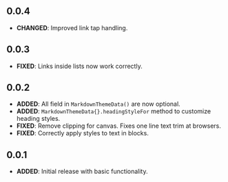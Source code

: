 ## 0.0.4

- **CHANGED**: Improved link tap handling.

## 0.0.3

- **FIXED**: Links inside lists now work correctly.

## 0.0.2

- **ADDED**: All field in `MarkdownThemeData()` are now optional.
- **ADDED**: `MarkdownThemeData{}.headingStyleFor` method to customize heading styles.
- **FIXED**: Remove clipping for canvas. Fixes one line text trim at browsers.
- **FIXED**: Correctly apply styles to text in blocks.

## 0.0.1

- **ADDED**: Initial release with basic functionality.

